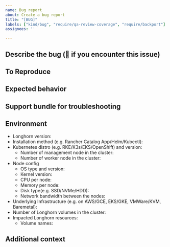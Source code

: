 ```yaml
---
name: Bug report
about: Create a bug report
title: "[BUG]"
labels: ["kind/bug", "require/qa-review-coverage", "require/backport"]
assignees: ''

---
```


## Describe the bug (🐛 if you encounter this issue)

<!--A clear and concise description of what the bug is.-->

## To Reproduce

<!--Provide the steps to reproduce the behavior.-->

## Expected behavior

<!--A clear and concise description of what you expected to happen.-->

## Support bundle for troubleshooting

<!--Provide a support bundle when the issue happens. You can generate a support bundle using the link at the footer of the Longhorn UI. Check [here](https://longhorn.io/docs/latest/advanced-resources/support-bundle/).-->

## Environment

<!-- Suggest checking the doc of the best practices of using Longhorn. [here](https://longhorn.io/docs/1.5.1/best-practices)-->
 - Longhorn version:
 - Installation method (e.g. Rancher Catalog App/Helm/Kubectl):
 - Kubernetes distro (e.g. RKE/K3s/EKS/OpenShift) and version:
   - Number of management node in the cluster:
   - Number of worker node in the cluster:
 - Node config
   - OS type and version:
   - Kernel version:
   - CPU per node:
   - Memory per node:
   - Disk type(e.g. SSD/NVMe/HDD):
   - Network bandwidth between the nodes:
 - Underlying Infrastructure (e.g. on AWS/GCE, EKS/GKE, VMWare/KVM, Baremetal):
 - Number of Longhorn volumes in the cluster:
 - Impacted Longhorn resources:
   - Volume names:

## Additional context

<!--Add any other context about the problem here.-->
